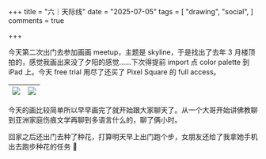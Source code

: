 +++
title = "六｜天际线"
date = "2025-07-05"
tags = [
    "drawing",
    "social",
]
comments = true

+++

今天第二次出门去参加画画 meetup，主题是 skyline，于是找出了去年 3 月楼顶拍的，感觉我画出来没了夕阳的感觉……下次得提前 import 点 color palette 到 iPad 上。今天 free trial 用尽了还买了 Pixel Square 的 full access。

|![](https://media.douchi.space/douchi/media_attachments/files/114/803/821/380/981/000/original/aafd3815154b7313.png)|![](https://media.douchi.space/douchi/media_attachments/files/112/115/526/716/127/424/original/64e658e647fdd736.jpg)|
|-|-|

今天的画比较简单所以早早画完了就开始跟大家聊天了。从一个大哥开始讲佛教聊到亚洲家庭伤痕文学再聊到多语言什么的，聊了俩小时。

回家之后还出门去种了种花，打算明天早上出门跑个步，女朋友还给了我拿她手机出去跑步种花的任务 🤣